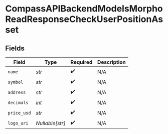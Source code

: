 # CompassAPIBackendModelsMorphoReadResponseCheckUserPositionAsset


## Fields

| Field              | Type               | Required           | Description        |
| ------------------ | ------------------ | ------------------ | ------------------ |
| `name`             | *str*              | :heavy_check_mark: | N/A                |
| `symbol`           | *str*              | :heavy_check_mark: | N/A                |
| `address`          | *str*              | :heavy_check_mark: | N/A                |
| `decimals`         | *int*              | :heavy_check_mark: | N/A                |
| `price_usd`        | *str*              | :heavy_check_mark: | N/A                |
| `logo_uri`         | *Nullable[str]*    | :heavy_check_mark: | N/A                |
